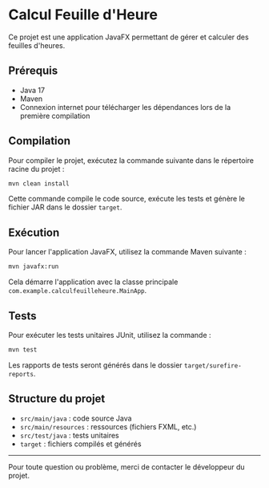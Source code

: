 # Calcul Feuille d'Heure

Ce projet est une application JavaFX permettant de gérer et calculer des feuilles d'heures.

## Prérequis

- Java 17
- Maven
- Connexion internet pour télécharger les dépendances lors de la première compilation

## Compilation

Pour compiler le projet, exécutez la commande suivante dans le répertoire racine du projet :

```bash
mvn clean install
```

Cette commande compile le code source, exécute les tests et génère le fichier JAR dans le dossier `target`.

## Exécution

Pour lancer l'application JavaFX, utilisez la commande Maven suivante :

```bash
mvn javafx:run
```

Cela démarre l'application avec la classe principale `com.example.calculfeuilleheure.MainApp`.

## Tests

Pour exécuter les tests unitaires JUnit, utilisez la commande :

```bash
mvn test
```

Les rapports de tests seront générés dans le dossier `target/surefire-reports`.

## Structure du projet

- `src/main/java` : code source Java
- `src/main/resources` : ressources (fichiers FXML, etc.)
- `src/test/java` : tests unitaires
- `target` : fichiers compilés et générés

---

Pour toute question ou problème, merci de contacter le développeur du projet.
